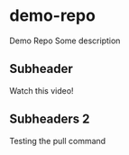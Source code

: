 # demo-repo
Demo Repo
Some description

## Subheader
Watch this video!

## Subheaders 2
Testing the pull command
